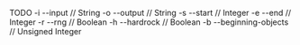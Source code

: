 TODO
-i	--input					// String
-o	--output				// String
-s	--start					// Integer
-e	--end 					// Integer
-r	--rng					// Boolean
-h	--hardrock				// Boolean
-b	--beginning-objects		// Unsigned Integer